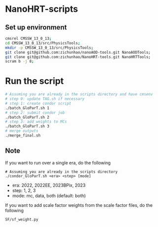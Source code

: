 # NanoHRT-scripts
## Set up environment
```bash
cmsrel CMSSW_13_0_13;
cd CMSSW_13_0_13/src/PhysicsTools;
mkdir -p CMSSW_13_0_13/src/PhysicsTools;
git clone git@github.com:zichunhao/nanoAOD-tools.git NanoAODTools;
git clone git@github.com:zichunhao/NanoHRT-tools.git NanoHRTTools;
scram b -j 8;
```

# Run the script
```bash
# Assuming you are already in the scripts directory and have cmsenv
# step 0: update TAG.sh if necessary
# step 1: create condor script
./batch_GloParT.sh 1
# step 2: submit condor job
./batch_GloParT.sh 2
# step 3: add weights to MCs
./batch_GloParT.sh 3
# merge outputs
./merge_final.sh
```

## Note
If you want to run over a single era, do the following
```
# Assuming you are already in the scripts directory
./condor_GloParT.sh <era> <step> [mode]
```
- era: 2022, 2022EE, 2023BPix, 2023
- step: 1, 2, 3
- mode: mc, data, both (default: both)

If you want to add scale factor weights from the scale factor files, do the following
```
SF/sf_weight.py
```